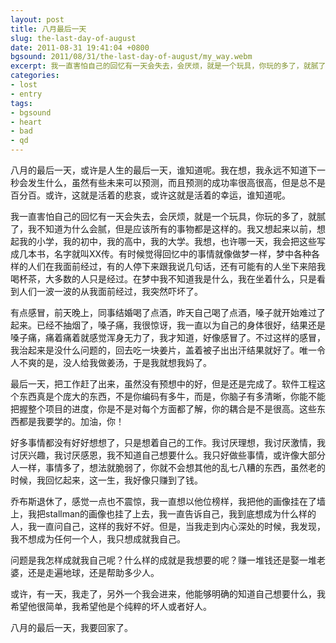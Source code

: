 ```yaml
---
layout: post
title: 八月最后一天
slug: the-last-day-of-august
date: 2011-08-31 19:41:04 +0800
bgsound: 2011/08/31/the-last-day-of-august/my_way.webm
excerpt: 我一直害怕自己的回忆有一天会失去，会厌烦，就是一个玩具，你玩的多了，就腻了，我不知道为什么会腻，但是应该所有的事物都是这样的。我又想起来以前，想起我的小学，我的初中，我的高中，我的大学。我想，也许哪一天，我会把这些写成几本书，名字就叫XX传。有时候觉得回忆中的事情就像做梦一样，梦中各种各样的人们在我面前经过，有的人停下来跟我说几句话，还有可能有的人坐下来陪我喝杯茶，大多数的人只是经过。在梦中我不知道我是什么，我在坐着什么，只是看到人们一波一波的从我面前经过，我突然吓坏了。
categories:
- lost
- entry
tags:
- bgsound
- heart
- bad
- qd
---
```


八月的最后一天，或许是人生的最后一天，谁知道呢。我在想，我永远不知道下一秒会发生什么，虽然有些未来可以预测，而且预测的成功率很高很高，但是总不是百分百。或许，这就是活着的悲哀，或许这就是活着的幸运，谁知道呢。

我一直害怕自己的回忆有一天会失去，会厌烦，就是一个玩具，你玩的多了，就腻了，我不知道为什么会腻，但是应该所有的事物都是这样的。我又想起来以前，想起我的小学，我的初中，我的高中，我的大学。我想，也许哪一天，我会把这些写成几本书，名字就叫XX传。有时候觉得回忆中的事情就像做梦一样，梦中各种各样的人们在我面前经过，有的人停下来跟我说几句话，还有可能有的人坐下来陪我喝杯茶，大多数的人只是经过。在梦中我不知道我是什么，我在坐着什么，只是看到人们一波一波的从我面前经过，我突然吓坏了。

有点感冒，前天晚上，同事结婚喝了点酒，昨天自己喝了点酒，嗓子就开始难过了起来。已经不抽烟了，嗓子痛，我很惊讶，我一直以为自己的身体很好，结果还是嗓子痛，痛着痛着就感觉浑身无力了，我才知道，好像感冒了。不过这样的感冒，我治起来是没什么问题的，回去吃一块姜片，盖着被子出出汗结果就好了。唯一令人不爽的是，没人给我做姜汤，于是我就想我妈了。

最后一天，把工作赶了出来，虽然没有预想中的好，但是还是完成了。软件工程这个东西真是个庞大的东西，不是你编码有多牛，而是，你脑子有多清晰，你能不能把握整个项目的进度，你是不是对每个方面都了解，你的耦合是不是很高。这些东西都是我要学的。加油，你！

好多事情都没有好好想想了，只是想着自己的工作。我讨厌理想，我讨厌激情，我讨厌兴趣，我讨厌感恩，我不知道自己想要什么。我只好做些事情，或许像大部分人一样，事情多了，想法就脆弱了，你就不会想其他的乱七八糟的东西，虽然老的时候，我回忆起来，这一生，我好像只赚到了钱。

乔布斯退休了，感觉一点也不震惊，我一直想以他位榜样，我把他的画像挂在了墙上，我把stallman的画像也挂了上去，我一直告诉自己，我到底想成为什么样的人，我一直问自己，这样的我好不好。但是，当我走到内心深处的时候，我发现，我不想成为任何一个人，我只想成就我自己。

问题是我怎样成就我自己呢？什么样的成就是我想要的呢？赚一堆钱还是娶一堆老婆，还是走遍地球，还是帮助多少人。

或许，有一天，我走了，另外一个我会进来，他能够明确的知道自己想要什么，我希望他很简单，我希望他是个纯粹的坏人或者好人。

八月的最后一天，我要回家了。

